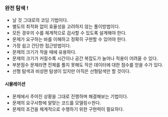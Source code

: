 ### 완전 탐색 ! 

* 날 것 그대로의 코딩 기법이다.
* 별도의 최적화 없이 효율성을 고려하지 않는 풀이방법이다. 
* 모든 경우의 수를 체계적으로 검사할 수 있도록 설계해야 한다. 
* 문제가 요구하는 바를 이해하고 정확히 구현할 수 있어야 한다. 
* 가장 쉽고 간단한 접근방법이다. 
* 문제의 크기가 작을 때에 유용하다. 
* 문제의 크기가 커질수록 시간이나 공간 복잡도가 늘어나 적용이 어려울 수 있다. 
* 부분점수 문제라면 전체를 풀지 못해도 작은 데이터에 대한 점수를 얻을 수가 있다. 
* 선형 탐색과 비성현 탐생이 있지만 아직은 선형탐색만 할 것이다. 

#### 시뮬레이션 
* 문제에서 주어진 상황을 그대로 진행하며 해결해보는 기법이다. 
* 문제의 요구사항에 알맞는 코드를 모델링ㅇ한다. 
* 문제의 조건을 체계적으로 수행하기 위한 구현력이 필요하다. 

